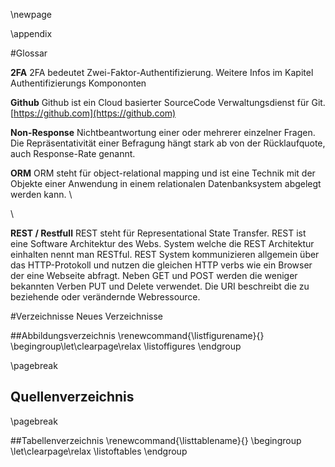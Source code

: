 \newpage

\appendix

#Glossar

__2FA__
2FA bedeutet Zwei-Faktor-Authentifizierung. Weitere Infos im Kapitel Authentifizierungs Kompononten

__Github__
Github ist ein Cloud basierter SourceCode Verwaltungsdienst für Git.
[https://github.com](https://github.com)

__Non-Response__
Nichtbeantwortung einer oder mehrerer einzelner Fragen. Die Repräsentativität einer Befragung hängt stark ab von der Rücklaufquote, auch Response-Rate genannt.

__ORM__
ORM steht für object-relational mapping und ist eine Technik mit der Objekte einer Anwendung in einem relationalen Datenbanksystem abgelegt werden kann.
\


\

__REST / Restfull__
REST steht für Representational  State Transfer. REST ist eine Software Architektur des Webs. System welche die REST Architektur einhalten nennt man RESTful. REST System kommunizieren allgemein über das HTTP-Protokoll und nutzen die gleichen HTTP verbs wie ein Browser der eine Webseite abfragt. Neben GET und POST werden die weniger bekannten Verben PUT und Delete verwendet. Die URI beschreibt die zu beziehende oder verändernde Webressource.


#Verzeichnisse
Neues Verzeichnisse


##Abbildungsverzeichnis
\renewcommand{\listfigurename}{} \begingroup\let\clearpage\relax
\listoffigures
\endgroup

\pagebreak

## Quellenverzeichnis


\pagebreak

##Tabellenverzeichnis
\renewcommand{\listtablename}{} \begingroup \let\clearpage\relax
\listoftables
\endgroup

